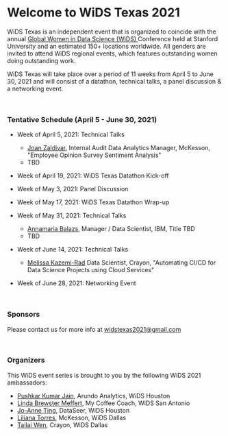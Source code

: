 # Welcome to WiDS Texas 2021

WiDS Texas is an independent event that is organized to coincide with the annual <a href="https://www.widsconference.org/">Global Women in Data Science (WiDS) </a> Conference held at Stanford University and an estimated 150+ locations worldwide. All genders are invited to attend WiDS regional events, which features outstanding women doing outstanding work.

WiDS Texas will take place over a period of 11 weeks from April 5 to June 30, 2021 and will consist of a datathon, technical talks, a panel discussion & a networking event.

<br>

### Tentative Schedule (April 5 - June 30, 2021)

- Week of April 5, 2021: Technical Talks
  - <a href="https://www.linkedin.com/in/joan-zaldivar-5a25317/"  target="_blank">Joan Zaldivar</a>, Internal Audit Data Analytics Manager, McKesson, "Employee Opinion Survey Sentiment Analysis"
  - TBD

- Week of April 19, 2021: WiDS Texas Datathon Kick-off

- Week of May 3, 2021: Panel Discussion

- Week of May 17, 2021: WiDS Texas Datathon Wrap-up

- Week of May 31, 2021: Technical Talks
  - <a href="https://www.linkedin.com/in/annamaria-balazs/" target="_blank">Annamaria Balazs</a>, Manager / Data Scientist, IBM, Title TBD
  - TBD

- Week of June 14, 2021: Technical Talks 
  - <a href="https://www.linkedin.com/in/melissa-kazemirad/" target="_blank">Melissa Kazemi-Rad</a> Data Scientist, Crayon, "Automating CI/CD for Data Science Projects using Cloud Services"

- Week of June 28, 2021: Networking Event

<br>

### Sponsors

Please contact us for more info at <a href="mailto:widstexas2021@gmail.com">widstexas2021@gmail.com</a>

<br>

### Organizers

This WiDS event series is brought to you by the following WiDS 2021 ambassadors:

- <a href="https://www.linkedin.com/in/pushkarkumarjain/" target="_blank">Pushkar Kumar Jain</a>, Arundo Analytics, WiDS Houston
- <a href="https://www.linkedin.com/in/lindabrewstermeffert/" target="_blank">Linda Brewster Meffert</a>, My Coffee Coach, WiDS San Antonio
- <a href="https://www.linkedin.com/in/joanneti/" target="_blank">Jo-Anne Ting</a>, DataSeer, WiDS Houston
- <a href="https://www.linkedin.com/in/liliana-torres-68009435/" target="_blank">Liliana Torres</a>, McKesson, WiDS Dallas
- <a href="https://www.linkedin.com/in/tailaiwen/" target="_blank">Tailai Wen</a>, Crayon, WiDS Dallas
